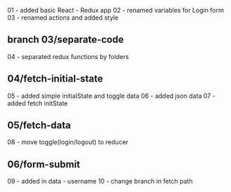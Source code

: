 
01 - added basic React - Redux app
02 - renamed variables for Login form
03 - renamed actions and added style

##  branch 03/separate-code

04 - separated redux functions by folders

##  04/fetch-initial-state

05 - added simple initialState and toggle data
06 - added json data
07 - added fetch initState 

##  05/fetch-data

08 - move toggle(login/logout) to reducer

##  06/form-submit

09 - added in data - username
10 - change branch in fetch path